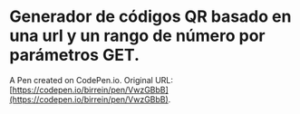 # Generador de códigos QR basado en una url y un rango de número por parámetros GET.

A Pen created on CodePen.io. Original URL: [https://codepen.io/birrein/pen/VwzGBbB](https://codepen.io/birrein/pen/VwzGBbB).
